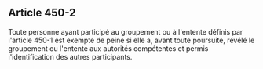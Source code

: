 Article 450-2
----
Toute personne ayant participé au groupement ou à l'entente définis par
l'article 450-1 est exempte de peine si elle a, avant toute poursuite, révélé le
groupement ou l'entente aux autorités compétentes et permis l'identification des
autres participants.
